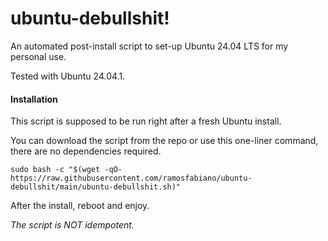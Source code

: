 # ubuntu-debullshit!
  
An automated post-install script to set-up Ubuntu 24.04 LTS for my personal use.

Tested with Ubuntu 24.04.1.

#### Installation

This script is supposed to be run right after a fresh Ubuntu install.

You can download the script from the repo or use this one-liner command, there are no dependencies required.

`sudo bash -c "$(wget -qO- https://raw.githubusercontent.com/ramosfabiano/ubuntu-debullshit/main/ubuntu-debullshit.sh)"`

After the install, reboot and enjoy.

*The script is NOT idempotent.*